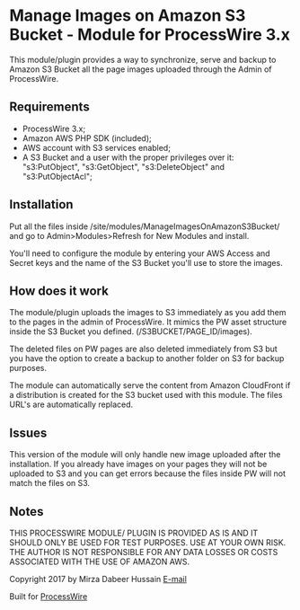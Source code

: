 # Manage Images on Amazon S3 Bucket - Module for ProcessWire 3.x

This module/plugin provides a way to synchronize, serve and backup to Amazon S3 Bucket all the page images uploaded 
through the Admin of ProcessWire.

## Requirements

- ProcessWire 3.x;
- Amazon AWS PHP SDK (included);
- AWS account with S3 services enabled;
- A S3 Bucket and a user with the proper privileges over it: "s3:PutObject", "s3:GetObject", "s3:DeleteObject" and 
"s3:PutObjectAcl";

## Installation 

Put all the files inside /site/modules/ManageImagesOnAmazonS3Bucket/ and go to Admin>Modules>Refresh for New Modules and install. 

You'll need to configure the module by entering your AWS Access and Secret keys and the name of the S3 Bucket you'll 
use to store the images.

## How does it work

The module/plugin uploads the images to S3 immediately as you add them to the pages in the admin of ProcessWire. 
It mimics the PW asset structure inside the S3 Bucket you defined. (/S3BUCKET/PAGE_ID/images).

The deleted files on PW pages are also deleted immediately from S3 but you have the option to create a backup to another
 folder on S3 for backup purposes.

The module can automatically serve the content from Amazon CloudFront if a distribution is created for the S3 bucket used 
with this module. The files URL's are automatically replaced. 

## Issues

This version of the module will only handle new image uploaded after the installation. If you already have images on your 
pages they will not be uploaded to S3 and you can get errors because the files inside PW will not match the files on S3. 

## Notes

THIS PROCESSWIRE MODULE/ PLUGIN IS PROVIDED AS IS AND IT SHOULD ONLY BE USED FOR TEST PURPOSES. USE AT YOUR OWN RISK. 
THE AUTHOR IS NOT RESPONSIBLE FOR ANY DATA LOSSES OR COSTS ASSOCIATED WITH THE USE OF AMAZON AWS.

Copyright 2017 by Mirza Dabeer Hussain [E-mail](mailto:dabeer88@gmail.com)

Built for [ProcessWire](http://processwire.com/)